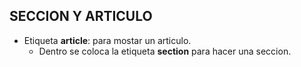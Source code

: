 ## SECCION Y ARTICULO

- Etiqueta **article**: para mostar un articulo. 
  - Dentro se coloca la etiqueta **section** para hacer una seccion.